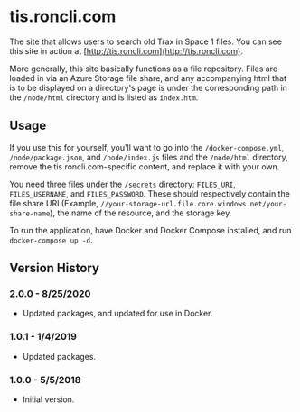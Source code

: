 # tis.roncli.com
The site that allows users to search old Trax in Space 1 files.  You can see this site in action at [http://tis.roncli.com](http://tis.roncli.com).

More generally, this site basically functions as a file repository.  Files are loaded in via an Azure Storage file share, and any accompanying html that is to be displayed on a directory's page is under the corresponding path in the `/node/html` directory and is listed as `index.htm`.

## Usage

If you use this for yourself, you'll want to go into the `/docker-compose.yml`, `/node/package.json`, and `/node/index.js` files and the `/node/html` directory, remove the tis.roncli.com-specific content, and replace it with your own.

You need three files under the `/secrets` directory: `FILES_URI`, `FILES_USERNAME`, and `FILES_PASSWORD`.  These should respectively contain the file share URI (Example, `//your-storage-url.file.core.windows.net/your-share-name`), the name of the resource, and the storage key.

To run the application, have Docker and Docker Compose installed, and run `docker-compose up -d`.

## Version History

### 2.0.0 - 8/25/2020

* Updated packages, and updated for use in Docker.

### 1.0.1 - 1/4/2019

* Updated packages.

### 1.0.0 - 5/5/2018

* Initial version.